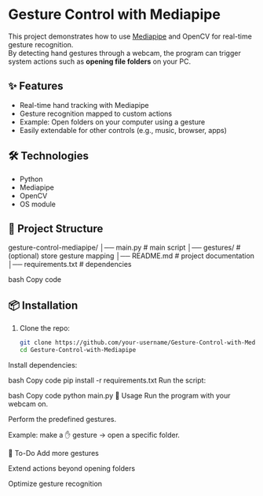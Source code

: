 # Gesture Control with Mediapipe

This project demonstrates how to use [Mediapipe](https://google.github.io/mediapipe/) and OpenCV for real-time gesture recognition.  
By detecting hand gestures through a webcam, the program can trigger system actions such as **opening file folders** on your PC.  

## ✨ Features
- Real-time hand tracking with Mediapipe
- Gesture recognition mapped to custom actions
- Example: Open folders on your computer using a gesture
- Easily extendable for other controls (e.g., music, browser, apps)

## 🛠️ Technologies
- Python
- Mediapipe
- OpenCV
- OS module

## 📂 Project Structure
gesture-control-mediapipe/
│── main.py # main script
│── gestures/ # (optional) store gesture mapping
│── README.md # project documentation
│── requirements.txt # dependencies

bash
Copy code

## 📦 Installation
1. Clone the repo:
   ```bash
   git clone https://github.com/your-username/Gesture-Control-with-Mediapipe.git
   cd Gesture-Control-with-Mediapipe
Install dependencies:

bash
Copy code
pip install -r requirements.txt
Run the script:

bash
Copy code
python main.py
🚀 Usage
Run the program with your webcam on.

Perform the predefined gestures.

Example: make a ✋ gesture → open a specific folder.

📝 To-Do
Add more gestures

Extend actions beyond opening folders

Optimize gesture recognition
